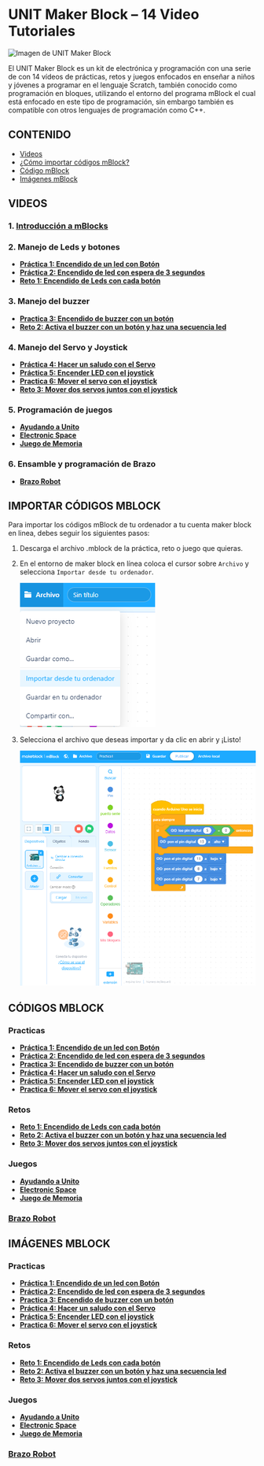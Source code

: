 # UNIT Maker Block – 14 Video Tutoriales

![Imagen de UNIT Maker Block](https://uelectronics.com/wp-content/uploads/2021/08/AR2772-UNIT-Maker-Block-V11.jpg)

El UNIT Maker Block es un kit de electrónica y programación con una serie de con 14 vídeos de prácticas, retos y juegos enfocados en enseñar a niños y jóvenes a programar en el lenguaje Scratch, también conocido como programación en bloques, utilizando el entorno del programa mBlock el cual está enfocado en este tipo de programación, sin embargo también es compatible con otros lenguajes de programación como C++.

## CONTENIDO
+ [Videos](#videos)
+ [¿Cómo importar códigos mBlock?](#importar-códigos-mblock)
+ [Código mBlock](#códigos-mblock)
+ [Imágenes mBlock](#imágenes-mblock)

## VIDEOS
### 1. [Introducción a mBlocks](https://www.youtube.com/watch?v=74nqwhBRfZI)
### 2. Manejo de Leds y botones
+ [**Práctica 1: Encendido de un led con Botón**](https://www.youtube.com/watch?v=6zPMTc8hTLI)
+ [**Práctica 2: Encendido de led con espera de 3 segundos**](https://www.youtube.com/watch?v=hG1D5UIZLZk)
+ [**Reto 1: Encendido de Leds con cada botón**](https://www.youtube.com/watch?v=bC80JY4wKTA)
### 3. Manejo del buzzer
+ [**Practica 3: Encendido de buzzer con un botón**](https://www.youtube.com/watch?v=MXmN0dQyxnM)
+ [**Reto 2: Activa el buzzer con un botón y haz una secuencia led**](https://www.youtube.com/watch?v=2YCx9HBMaYM)
### 4. Manejo del Servo y Joystick
+ [**Práctica 4: Hacer un saludo con el Servo**](https://www.youtube.com/watch?v=36OPSkszX5Q)
+ [**Práctica 5: Encender LED con el joystick**](https://www.youtube.com/watch?v=Mvc66LN7Ys8)
+ [**Practica 6: Mover el servo con el joystick**](https://www.youtube.com/watch?v=GmGzd6HAclg)
+ [**Reto 3: Mover dos servos juntos con el joystick**](https://www.youtube.com/watch?v=8wyeFHxnvlM)
### 5. Programación de juegos
+ [**Ayudando a Unito**](https://www.youtube.com/watch?v=vonmb0CNppY)
+ [**Electronic Space**](https://www.youtube.com/watch?v=vwVFx28aFfI)
+ [**Juego de Memoria**](https://www.youtube.com/watch?v=6Xoal-BOHaU)
### 6. Ensamble y programación de Brazo
+ [**Brazo Robot**](https://www.youtube.com/watch?v=9DHy2TkKxhw)

## IMPORTAR CÓDIGOS MBLOCK
Para importar los códigos mBlock de tu ordenador a tu cuenta maker block en linea, debes seguir los siguientes pasos:
1. Descarga el archivo .mblock de la práctica, reto o juego que quieras.
2. En el entorno de maker block en línea coloca el cursor sobre `Archivo` y selecciona `Importar desde tu ordenador`.
   
    ![Imagen del paso 2 de como importar código mBlock](Paso2.png)

3. Selecciona el archivo que deseas importar y da clic en abrir y ¡Listo!
    
    ![Imagen código mBlock importado](PasoFinal.png)

## CÓDIGOS MBLOCK
### **Practicas**
+ [**Práctica 1: Encendido de un led con Botón**](https://github.com/UNIT-Electronics/Maker-Block-Unit/blob/main/Codigo_MBlocks/Practica1.mblock)
+ [**Práctica 2: Encendido de led con espera de 3 segundos**](https://github.com/UNIT-Electronics/Maker-Block-Unit/blob/main/Codigo_MBlocks/Practica2.mblock)
+ [**Practica 3: Encendido de buzzer con un botón**](https://github.com/UNIT-Electronics/Maker-Block-Unit/blob/main/Codigo_MBlocks/Practica3.mblock)
+ [**Práctica 4: Hacer un saludo con el Servo**](https://github.com/UNIT-Electronics/Maker-Block-Unit/blob/main/Codigo_MBlocks/Practica4.mblock)
+ [**Práctica 5: Encender LED con el joystick**](https://github.com/UNIT-Electronics/Maker-Block-Unit/blob/main/Codigo_MBlocks/Practica5.mblock)
+ [**Practica 6: Mover el servo con el joystick**](https://github.com/UNIT-Electronics/Maker-Block-Unit/blob/main/Codigo_MBlocks/Practica6.mblock)

### **Retos**
+ [**Reto 1: Encendido de Leds con cada botón**](https://github.com/UNIT-Electronics/Maker-Block-Unit/blob/main/Codigo_MBlocks/Reto1.mblock)
+ [**Reto 2: Activa el buzzer con un botón y haz una secuencia led**](https://github.com/UNIT-Electronics/Maker-Block-Unit/blob/main/Codigo_MBlocks/Reto2.mblock)
+ [**Reto 3: Mover dos servos juntos con el joystick**](https://github.com/UNIT-Electronics/Maker-Block-Unit/blob/main/Codigo_MBlocks/Reto3.mblock)

### **Juegos**
+ [**Ayudando a Unito**](https://github.com/UNIT-Electronics/Maker-Block-Unit/blob/main/Codigo_MBlocks/Ayudando%20a%20Unito.mblock)
+ [**Electronic Space**](https://github.com/UNIT-Electronics/Maker-Block-Unit/blob/main/Codigo_MBlocks/Electronic%20Space.mblock)
+ [**Juego de Memoria**](https://github.com/UNIT-Electronics/Maker-Block-Unit/blob/main/Codigo_MBlocks/Juego%20de%20memoria.mblock)

### [**Brazo Robot**](https://github.com/UNIT-Electronics/Maker-Block-Unit/blob/main/Codigo_MBlocks/Brazo%20robot.mblock)

## IMÁGENES MBLOCK
### **Practicas**
+ [**Práctica 1: Encendido de un led con Botón**](https://github.com/UNIT-Electronics/Maker-Block-Unit/blob/main/Imagenes_MBlock/Practica1%20-%20Encendido%20de%20LED%20con%20boton.png)
+ [**Práctica 2: Encendido de led con espera de 3 segundos**](https://github.com/UNIT-Electronics/Maker-Block-Unit/blob/main/Imagenes_MBlock/Practica2%20-%20Encendido%20de%20LED%20con%20espera%20de%203s.png)
+ [**Practica 3: Encendido de buzzer con un botón**](https://github.com/UNIT-Electronics/Maker-Block-Unit/blob/main/Imagenes_MBlock/Practica3%20-%20Encendido%20de%20buzzer%20con%20un%20boton.png)
+ [**Práctica 4: Hacer un saludo con el Servo**](https://github.com/UNIT-Electronics/Maker-Block-Unit/blob/main/Imagenes_MBlock/Pr%C3%A1ctica4%20-%20Hacer%20un%20saludo%20con%20el%20Servo.png)
+ [**Práctica 5: Encender LED con el joystick**](https://github.com/UNIT-Electronics/Maker-Block-Unit/blob/main/Imagenes_MBlock/Pr%C3%A1ctica5%20-%20Encender%20LED%20con%20el%20joystick.png)
+ [**Practica 6: Mover el servo con el joystick**](https://github.com/UNIT-Electronics/Maker-Block-Unit/blob/main/Imagenes_MBlock/Practica6%20-%20Mover%20el%20servo%20con%20el%20joystick.png)

### **Retos**
+ [**Reto 1: Encendido de Leds con cada botón**](https://github.com/UNIT-Electronics/Maker-Block-Unit/blob/main/Imagenes_MBlock/Reto1%20-%20Encendido%20de%20Leds%20con%20cada%20boton.png)
+ [**Reto 2: Activa el buzzer con un botón y haz una secuencia led**](https://github.com/UNIT-Electronics/Maker-Block-Unit/blob/main/Imagenes_MBlock/Reto2%20-%20Activa%20el%20buzzer%20con%20un%20bot%C3%B3n%20y%20haz%20una%20secuencia%20led.png)
+ [**Reto 3: Mover dos servos juntos con el joystick**](https://github.com/UNIT-Electronics/Maker-Block-Unit/blob/main/Imagenes_MBlock/Reto3%20-%20Mover%20dos%20servos%20juntos%20con%20el%20joystick.png)

### **Juegos**
+ [**Ayudando a Unito**](https://github.com/UNIT-Electronics/Maker-Block-Unit/blob/main/Imagenes_MBlock/Ayudando-a-Unito.jpg)
+ [**Electronic Space**](https://github.com/UNIT-Electronics/Maker-Block-Unit/blob/main/Imagenes_MBlock/Electronic-Space.jpg)
+ [**Juego de Memoria**](https://github.com/UNIT-Electronics/Maker-Block-Unit/blob/main/Imagenes_MBlock/Juego%20de%20Memoria.jpg)

### [**Brazo Robot**](https://github.com/UNIT-Electronics/Maker-Block-Unit/blob/main/Imagenes_MBlock/Brazo%20robot.jpg)

